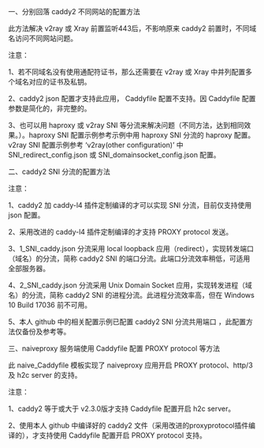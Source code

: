 一、分别回落 caddy2 不同网站的配置方法

此方法解决 v2ray 或 Xray 前置监听443后，不影响原来 caddy2 前置时，不同域名访问不同网站问题。

注意：

1、若不同域名没有使用通配符证书，那么还需要在 v2ray 或 Xray 中并列配置多个域名对应的证书及私钥。

2、caddy2 json 配置才支持此应用， Caddyfile 配置不支持。因 Caddyfile 配置参数是简化的，非完整的。

3、也可以用 haproxy 或 v2ray SNI 等分流来解决问题（不同方法，达到相同效果。）。haproxy SNI 配置示例参考示例中用 haproxy SNI 分流的 haproxy 配置。v2ray SNI 配置示例参考 ‘v2ray(other configuration)’ 中 SNI_redirect_config.json 或 SNI_domainsocket_config.json 配置。

二、caddy2 SNI 分流的配置方法

注意：

1、caddy2 加 caddy-l4 插件定制编译的才可以实现 SNI 分流，目前仅支持使用 json 配置。

2、采用改进的 caddy-l4 插件定制编译的才支持 PROXY protocol 发送。

3、1_SNI_caddy.json 分流采用 local loopback 应用（redirect），实现转发端口（域名）的分流，简称 caddy2 SNI 的端口分流。此端口分流效率稍低，可适用全部服务器。

4、2_SNI_caddy.json 分流采用 Unix Domain Socket 应用，实现转发进程（域名）的分流，简称 caddy2 SNI 的进程分流。此进程分流效率高，但在 Windows 10 Build 17036 前不可用。

5、本人 github 中的相关配置示例已配置 caddy2 SNI 分流共用端口 ，此配置方法仅备份及参考等。

三、naiveproxy 服务端使用 Caddyfile 配置 PROXY protocol 等方法

此 naive_Caddyfile 模板实现了 naiveproxy 应用开启 PROXY protocol、http/3及 h2c server 的支持。

注意：

1、caddy2 等于或大于 v2.3.0版才支持 Caddyfile 配置开启 h2c server。

2、使用本人 github 中编译好的 caddy2 文件（采用改进的proxyprotocol插件编译的），才支持使用 Caddyfile 配置开启 PROXY protocol 支持。
